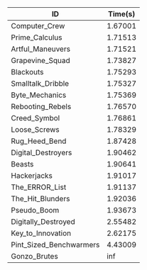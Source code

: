 |ID|Time(s)|
|-|-|
|Computer_Crew|1.67001|
|Prime_Calculus|1.71513|
|Artful_Maneuvers|1.71521|
|Grapevine_Squad|1.73827|
|Blackouts|1.75293|
|Smalltalk_Dribble|1.75327|
|Byte_Mechanics|1.75369|
|Rebooting_Rebels|1.76570|
|Creed_Symbol|1.76861|
|Loose_Screws|1.78329|
|Rug_Heed_Bend|1.87428|
|Digital_Destroyers|1.90462|
|Beasts|1.90641|
|Hackerjacks|1.91017|
|The_ERROR_List|1.91137|
|The_Hit_Blunders|1.92036|
|Pseudo_Boom|1.93673|
|Digitally_Destroyed|2.55482|
|Key_to_Innovation|2.62175|
|Pint_Sized_Benchwarmers|4.43009|
|Gonzo_Brutes|inf|
